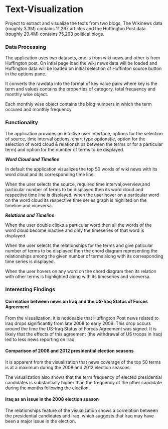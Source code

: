 # Text-Visualization

Project to extract and visualize the texts from two blogs, The Wikinews data (roughly 3.3M) contains 11,267 articles and the Huffington Post data (roughly 29.4M) contains 75,293 political blogs.


### Data Processing

The application uses two datasets, one is from wiki news and other is from Huffington post. On intial page load the wiki news data will be loaded and Huffington data will be loaded on initial selection of Huffinton source button in the options pane.

It converts the rawdata into the format of key value pairs where key is the term and values contains the properties of category, total frequency and monthly wise object.

Each monthly wise object contains the blog numbers in which the term occured and monthly frequency

### Functionality 
The application provides an intuitive user interface, options for the selection of source, time interval options, chart type options(ie, option for the selection of word cloud & relationships between the terms or for a particular term) and option for the number of terms to be displayed.

_**Word Cloud and Timeline**_

In default the application visualizes the top 50 words of wiki news with its word cloud and its corresponding time line.

When the user selects the source, required time interval,overview,and  particular number of terms to be displayed then its word cloud and respective time line is displayed.
when the user hover on a particular word on the word cloud its respective time series graph is highlited on the timeline and viceversa.

_**Relations and Timeline**_

When the user double clicks a particular word then all the words of the word cloud become inactive and only the timeseries of that word is displayed.

When the user selects the relationships for the terms and give paticular number of terms to be displayed then the chord diagram representing the relationships among the given number of terms along with its corresponding time series is displayed.


When the user hovers on any word on the chord diagram then its relation with other terms is highlighted along with its timeseries and viceversa.


### Interesting Findings

#### Correlation between news on Iraq and the US-Iraq Status of Forces Agreement

From the visualization, it is noticeable that Huffington Post news related to Iraq drops significantly from late 2008 to early 2009.  This drop occurs around the time the US-Iraq Status of Forces Agreement was signed.  It is likely that the effects of this agreement (the withdrawal of US troops in Iraq) led to less news reporting on Iraq.

#### Comparison of 2008 and 2012 presidential election seasons

It is apparent from the visualization that news coverage of the top 50 terms is at a maximum during the 2008 and 2012 election seasons.

The visualization also shows that the term frequency of elected presidential candidates is substantially higher than the frequency of the other candidate during the months following the election.

#### Iraq as an issue in the 2008 election season

The relationships feature of the visualization shows a correlation between the presidential candidates and Iraq, which suggests that Iraq may have been a major issue in the election.



